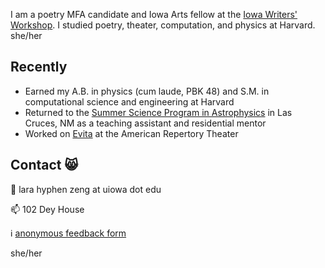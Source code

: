 I am a poetry MFA candidate and Iowa Arts fellow at the [Iowa Writers' Workshop](https://writersworkshop.uiowa.edu/). I studied poetry, theater, computation, and physics at Harvard. she/her

## Recently

- Earned my A.B. in physics (cum laude, PBK 48) and S.M. in computational science and engineering at Harvard
- Returned to the [Summer Science Program in Astrophysics](https://summerscience.org/) in Las Cruces, NM as a teaching assistant and residential mentor 
- Worked on [Evita](https://americanrepertorytheater.org/shows-events/evita/) at the American Repertory Theater

## Contact 😸

📧 lara hyphen zeng at uiowa dot edu

📫 102 Dey House 

ℹ️ [anonymous feedback form](https://docs.google.com/forms/d/e/1FAIpQLSdN10OACgCCpIgUrHzg7hxg-5atJydb2-SAd754CIg4PHItxQ/viewform?usp=sf_link)

she/her
